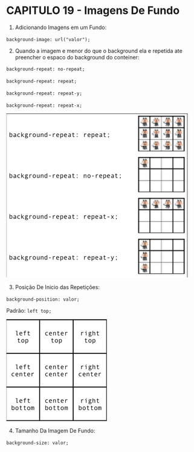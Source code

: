 # CAPITULO 19 - Imagens De Fundo

 1. Adicionando Imagens em um Fundo:

`background-image: url("valor");`

 2. Quando a imagem e menor do que o background ela e repetida ate preencher o espaco do background do conteiner:


```
background-repeat: no-repeat;

background-repeat: repeat;

background-repeat: repeat-y;

background-repeat: repeat-x;
```

<img src="PREENCHIMENTO DO BACKGROUND.png">

 3. Posição De Inicio das Repetições:

`background-position: valor;`

Padrão: `left top;`

<img src="REFERENCIA DE INICIO DE REPETIÇÃO.png">

 4. Tamanho Da Imagem De Fundo:

 `background-size: valor;`
